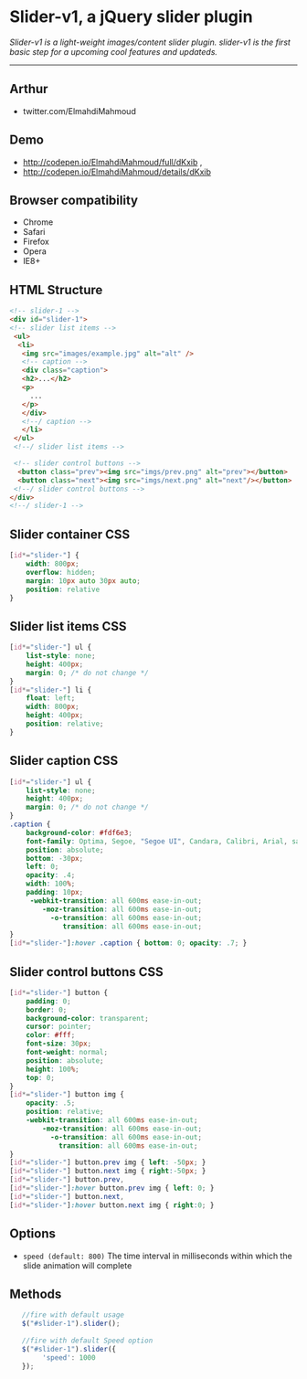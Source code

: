 Slider-v1, a jQuery slider plugin
===

*Slider-v1 is a light-weight images/content slider plugin. slider-v1 is the first basic step for a 
upcoming cool features and updateds.*

---

Arthur
---
* twitter.com/ElmahdiMahmoud

Demo
---
* http://codepen.io/ElmahdiMahmoud/full/dKxib ,
* http://codepen.io/ElmahdiMahmoud/details/dKxib

Browser compatibility
---
* Chrome
* Safari
* Firefox
* Opera
* IE8+

HTML Structure
---
```html
<!-- slider-1 -->
<div id="slider-1">
<!-- slider list items -->
 <ul>
  <li>
   <img src="images/example.jpg" alt="alt" />
   <!-- caption -->
   <div class="caption">
   <h2>...</h2>
   <p>
     ... 
   </p>
   </div>
   <!--/ caption -->
   </li>
 </ul>
 <!--/ slider list items -->

 <!-- slider control buttons -->
  <button class="prev"><img src="imgs/prev.png" alt="prev"></button>
  <button class="next"><img src="imgs/next.png" alt="next"/></button>
 <!--/ slider control buttons -->
</div>
<!--/ slider-1 -->
```

Slider container CSS
---
```css
[id*="slider-"] {
    width: 800px;
    overflow: hidden;
    margin: 10px auto 30px auto;
    position: relative
}
```

Slider list items CSS
---
```css
[id*="slider-"] ul {
    list-style: none;
    height: 400px;
    margin: 0; /* do not change */
}
[id*="slider-"] li {
    float: left;
    width: 800px;
    height: 400px;
    position: relative;
}
```

Slider caption CSS
---
```css
[id*="slider-"] ul {
    list-style: none;
    height: 400px;
    margin: 0; /* do not change */
}
.caption {
    background-color: #fdf6e3;
    font-family: Optima, Segoe, "Segoe UI", Candara, Calibri, Arial, sans-serif;
    position: absolute;
    bottom: -30px; 
    left: 0;
    opacity: .4;
    width: 100%;
    padding: 10px;
	 -webkit-transition: all 600ms ease-in-out;
		-moz-transition: all 600ms ease-in-out;
		  -o-transition: all 600ms ease-in-out;
			 transition: all 600ms ease-in-out;
}
[id*="slider-"]:hover .caption { bottom: 0; opacity: .7; }
```

Slider control buttons CSS
---
```css
[id*="slider-"] button {
    padding: 0;
    border: 0;
    background-color: transparent;
	cursor: pointer;
    color: #fff;
    font-size: 30px;
    font-weight: normal;
	position: absolute;
	height: 100%;
	top: 0;
} 
[id*="slider-"] button img {
	opacity: .5;
	position: relative;
    -webkit-transition: all 600ms ease-in-out;
        -moz-transition: all 600ms ease-in-out;
          -o-transition: all 600ms ease-in-out;
            transition: all 600ms ease-in-out;
}
[id*="slider-"] button.prev img { left: -50px; }
[id*="slider-"] button.next img { right:-50px; }
[id*="slider-"] button.prev,
[id*="slider-"]:hover button.prev img { left: 0; }
[id*="slider-"] button.next,
[id*="slider-"]:hover button.next img { right:0; }
```

Options
---
* `speed (default: 800)` The time interval in milliseconds within which the
  slide animation will complete


Methods
---
```javascript
   //fire with default usage
   $("#slider-1").slider();
   
   //fire with default Speed option
   $("#slider-1").slider({
        'speed': 1000
   });
```

